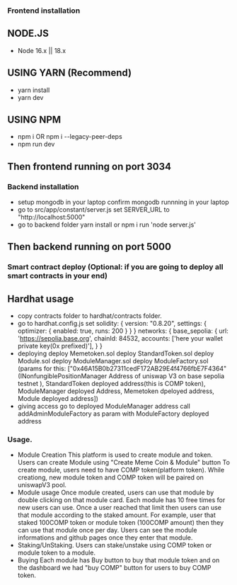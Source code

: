 ### Frontend installation

## NODE.JS

- Node 16.x || 18.x

## USING YARN (Recommend)

- yarn install
- yarn dev

## USING NPM

- npm i OR npm i --legacy-peer-deps
- npm run dev

## Then frontend running on port 3034

### Backend installation

- setup mongodb in your laptop
confirm mongodb runnning in your laptop
- go to src/app/constant/server.js
set SERVER_URL to "http://localhost:5000"
- go to backend folder
yarn install or npm i
run 'node server.js'

## Then backend running on port 5000


### Smart contract deploy (Optional: if you are going to deploy all smart contracts in your end)

## Hardhat usage
- copy contracts folder to hardhat/contracts folder.
- go to hardhat.config.js
set 
solidity: { version: "0.8.20", settings: { optimizer: { enabled: true, runs: 200 } } }
networks: {
    base_sepolia: {
      url: 'https://sepolia.base.org',
      chainId: 84532,
      accounts: ['here your wallet private key(0x prefixed)'],
    }
  }
- deploying
deploy Memetoken.sol
deploy StandardToken.sol
deploy Module.sol
deploy ModuleManager.sol
deploy ModuleFactory.sol (params for this: ["0x46A15B0b27311cedF172AB29E4f4766fbE7F4364"(INonfungiblePositionManager Address of uniswap V3 on base sepolia testnet ), StandardToken deployed address(this is COMP token), ModuleManager deployed Address, Memetoken dpeloyed address, Module deployed address])
- giving access
go to deployed ModuleManager address
call addAdminModuleFactory as param with ModuleFactory deployed address 

### Usage.
- Module Creation
This platform is used to create module and token.
Users can create Module using "Create Meme Coin & Module" button
To create module, users need to have COMP token(platform token).
While creationg, new module token and COMP token will be paired on uniswapV3 pool.
- Module usage
Once module created, users can use that module by double clicking on that module card.
Each module has 10 free times for new users can use.
Once a user reached that limit then users can use that module according to the staked amount.
For example, user that staked 100COMP token or module token (100COMP amount) then they can use that module once per day.
Users can see the module informations and github pages once they enter that module.
- Staking/UnStaking.
Users can stake/unstake using COMP token or module token to a module.
- Buying
Each module has Buy button to buy that module token and on the dashboard we had "buy COMP" button for users to buy COMP token.
